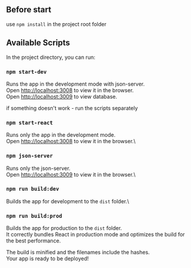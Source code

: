 ## Before start

use `npm install` in the project root folder

## Available Scripts

In the project directory, you can run:

### `npm start-dev`

Runs the app in the development mode with json-server.\
Open [http://localhost:3008](http://localhost:3008) to view it in the browser.\
Open [http://localhost:3009](http://localhost:3009) to view database.

if something doesn't work - run the scripts separately

### `npm start-react`

Runs only the app in the development mode.\
Open [http://localhost:3008](http://localhost:3008) to view it in the browser.\

### `npm json-server`

Runs only the json-server.\
Open [http://localhost:3009](http://localhost:3009) to view it in the browser.\

### `npm run build:dev`

Builds the app for development to the `dist` folder.\

### `npm run build:prod`

Builds the app for production to the `dist` folder.\
It correctly bundles React in production mode and optimizes the build for the best performance.

The build is minified and the filenames include the hashes.\
Your app is ready to be deployed!

